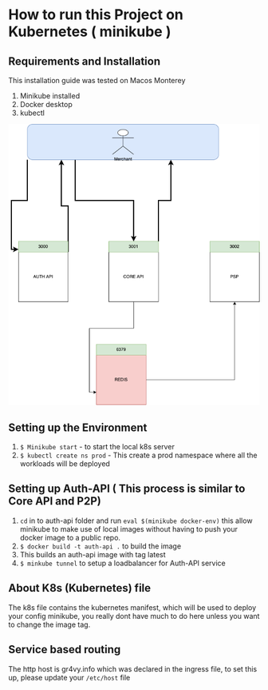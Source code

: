 # How to run this Project on Kubernetes ( minikube )

## Requirements and Installation

This installation guide was tested on Macos Monterey

1. Minikube installed
2. Docker desktop
3. kubectl




![Architectural Diagram](https://github.com/dapseen/platform-challenge/blob/main/platfrom%20challenge.drawio.png)


## Setting up the Environment

1. `$ Minikube start` - to start the local k8s server
2. `$ kubectl create ns prod` - This create a prod namespace where all the workloads will be deployed 


## Setting up Auth-API ( This process is similar to Core API and P2P)

1. `cd` in to auth-api folder and run `eval $(minikube docker-env)` this allow minikube to make use of local images without having to push your docker image to a public repo.
2. `$ docker build -t auth-api .` to build the image
3. This builds an auth-api image with tag latest
4. `$ minkube tunnel` to setup a loadbalancer for Auth-API service

## About K8s (Kubernetes) file

The k8s file contains the kubernetes manifest, which will be used to deploy your config minikube, you really dont have much to do here unless you want to change the image tag.


## Service based routing

The http host is gr4vy.info which was declared in the ingress file, to set this up, please update your `/etc/host` file







